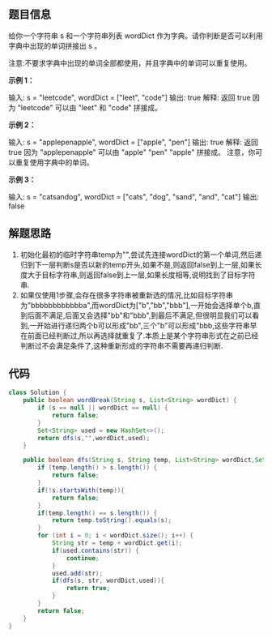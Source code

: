 ## 题目信息

给你一个字符串 s 和一个字符串列表 wordDict 作为字典。请你判断是否可以利用字典中出现的单词拼接出 s 。

注意:不要求字典中出现的单词全部都使用，并且字典中的单词可以重复使用。

**示例 1：**

输入: s = "leetcode", wordDict = ["leet", "code"] 输出: true 解释: 返回 true 因为 "leetcode" 可以由 "leet" 和 "code" 拼接成。

**示例 2：**

输入: s = "applepenapple", wordDict = ["apple", "pen"] 输出: true 解释: 返回 true 因为 "applepenapple" 可以由 "apple" "pen" "apple" 拼接成。      注意，你可以重复使用字典中的单词。

**示例 3：**

输入: s = "catsandog", wordDict = ["cats", "dog", "sand", "and", "cat"] 输出: false

## 解题思路

1. 初始化最初的临时字符串temp为"",尝试先连接wordDict的第一个单词,然后递归到下一层判断s是否以新的temp开头,如果不是,则返回false到上一层,如果长度大于目标字符串,则返回false到上一层,如果长度相等,说明找到了目标字符串.
2. 如果仅使用1步骤,会存在很多字符串被重新选的情况,比如目标字符串为"bbbbbbbbbbbba",而wordDict为["b","bb","bbb"],一开始会选择单个b,直到后面不满足,后面又会选择"bb"和"bbb",到最后不满足,但很明显我们可以看到,一开始进行递归两个b可以形成"bb",三个"b"可以形成"bbb,这些字符串早在前面已经判断过,所以再选择就重复了.本质上是某个字符串形式在之前已经判断过不会满足条件了,这种重新形成的字符串不需要再递归判断.

## 代码

```java
class Solution {
    public boolean wordBreak(String s, List<String> wordDict) {
        if (s == null || wordDict == null) {
            return false;
        }
        Set<String> used = new HashSet<>();
        return dfs(s,"",wordDict,used);
    }

    public boolean dfs(String s, String temp, List<String> wordDict,Set<String> used) {
        if (temp.length() > s.length()) {
            return false;
        }
        if(!s.startsWith(temp)){
            return false;
        }
        if(temp.length() == s.length()) {
            return temp.toString().equals(s);
        }
        for (int i = 0; i < wordDict.size(); i++) {
            String str = temp + wordDict.get(i);
            if(used.contains(str)) {
                continue;
            }
            used.add(str);
            if(dfs(s, str, wordDict,used)){
                return true;
            }
        }
        return false;
    }
}
```
